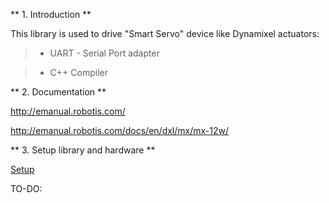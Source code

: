 ** 1. Introduction **
	
This library is used to drive "Smart Servo" device like Dynamixel actuators:

>+ UART - Serial Port adapter

>+ C++ Compiler

** 2. Documentation **
	
http://emanual.robotis.com/
	
http://emanual.robotis.com/docs/en/dxl/mx/mx-12w/
	
** 3. Setup library and hardware **

[Setup](Documentation/setup.md)

TO-DO:
